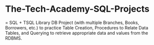 # The-Tech-Academy-SQL-Projects

= SQL + TSQL Library DB Project (with multiple Branches, Books, Borrowers, etc.) to practice Table Creation, Procedures to Relate Data Tables, and Querying to retrieve appropriate data and values from the RDBMS.
